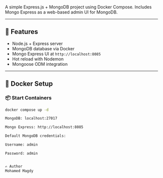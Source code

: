 A simple Express.js + MongoDB project using Docker Compose. Includes Mongo Express as a web-based admin UI for MongoDB.

---

## 🚀 Features

- Node.js + Express server
- MongoDB database via Docker
- Mongo Express UI at `http://localhost:8085`
- Hot reload with Nodemon
- Mongoose ODM integration

---


## 🐳 Docker Setup

### 📦 Start Containers

```bash
docker compose up -d

MongoDB: localhost:27017

Mongo Express: http://localhost:8085

Default MongoDB credentials:

Username: admin

Password: admin


✍️ Author
Mohamed Magdy
